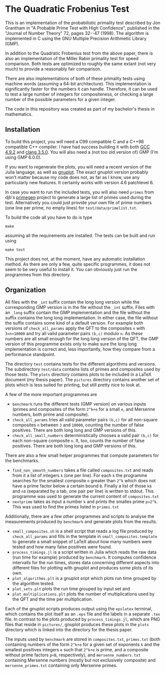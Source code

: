 The Quadratic Frobenius Test
============================

This is an implementation of the probabilistic primality test described by Jon
Grantham in "A Probable Prime Test with High Confidence", published in the
"Journal of Number Theory" 72, pages 32--47 (1998).  The algorithm is
implemented in C using the GNU Multiple Precision Arithmetic Library (GMP).

In addition to the Quadratic Frobenius test from the above paper, there is
also an implementation of the Miller Rabin primality test for speed comparison.
Both tests are optimized to roughly the same extant (not very much) to provide
a reasonably fair comparison.

There are also implementations of both of these primality tests using machine
words (assuming a 64-bit architecture).  This implementation is significantly
faster for the numbers it can handle.  Therefore, it can be used to test a
large number of integers for compositeness, or checking a large number of the
possible parameters for a given integer.

The code in this repository was created as part of my bachelor's thesis in
mathematics.


Installation
------------

To build this project, you will need a C99 compatible C and a C++98 compatible
C++ compiler.  I have had success building it with both
[GCC 4.9.2](https://gcc.gnu.org/) and [clang 3.5.0](http://clang.llvm.org/).
You will also need a (not too old version of) GMP (I'm using GMP 6.0.0).

If you want to regenerate the plots, you will need a recent version of the Julia
language, as well as [gnuplot](http://www.gnuplot.info/).  The exact gnuplot
version probably won't matter because my code does not, as far as I know, use
any particularly new features.  It certainly works with version 4.6 patchlevel
6.

In case you want to run the included tests, you will also need `primes` from
djb's [primegen](http://cr.yp.to/primegen.html) project to generate a large
list of primes used during the test.  Alternatively you could just provide your
own file of prime numbers (one line per prime, no empty lines) for
`test/data/primelist.txt`.

To build the code all you have to do is type
```
make
```
assuming all the requirements are installed.  The tests can be built and run
using
```
make test
```

This project does not, at the moment, have any automatic installation method.
As there are only a few, quite specific programmes, it does not seem to be very
useful to install it.  You can obviously just run the programmes from this
directory.


Organization
------------

All files with the `_int` suffix contain the long long version while the
corresponding GMP version is in the file without the `_int` suffix.  Files with
an `_long` suffix contain the GMP implementation and the file without the
suffix contains the long long implementation.  In either case, the file without
the suffix contains some kind of a default version.  For example both versions of
`check_all_params` apply the QFT to the composites `n` with `3<n<10000` and try
all valid parameter pairs `(b,c)` modulo `n`.  As these numbers are all small
enough for the long long version of the QFT, the GMP version of this programme
exists only to make sure the long long implementation is correct and, less
importantly, how they compare from a performance standpoint.

The directory `test` contains tests for the different algorithms and versions.
The subdirectory `test/data` contains lists of primes and composites used by
those tests.  The `plots` directory contains plots to be included in a LaTeX
document (my thesis paper).  The `pictures` directory contains another set of
plots which is less suited for printing, but still pretty nice to look at.

A few of the more important programmes are

* `benchmark` runs the different tests (GMP version) on various inputs
  (primes and composites of the form `2^k+e` for a small `e`, and Mersenne
  numbers, both prime and composite).
* `check_all_params` tries all valid parameter pairs `(b,c)` for all non-square
  composites `n` between `3` and `10000`, counting the number of false
  positives.  There are both long long and GMP versions of this.
* `check_all_small_numbers` deterministically chooses a valid pair `(b,c)` for
  each non-square composite `n`.  It, too, counts the number of false positives.
  There are both long long and GMP versions of this.

There are also a few small helper programmes that compute parameters for the
benchmarks.

* `find_non_smooth_numbers` takes a file called `composites.txt` and reads from
  it a list of integers `k` (one per line).  For each `k` the programme searches
  for the smallest composite `n` greater than `2^k` which does not have a prime
  factor below a certain bound `B`.  Finally a list of those `k`s and `n`s
  (separated by a tab, one pair per line) is written to stdout.  This programme
  was used to generate the current content of `composites.txt`
* `nextprime` takes as input a number `k` and prints the smalles prime `p>2^k`.
  This was used to find the primes listed in `primes.txt`

Additionally, there are a few other programmes and scripts to analyse the
measurements produced by `benchmark` and generate plots from the results.

* `small_composites.sh` is a shell script that reads a log file produced by
  `check_all_params` and fills in the template in `small_composites.template` to
  generate a small snippet of LaTeX about how many numbers were tested and how
  many false positives were found.
* `process_timings.jl` is a script written in Julia which reads the raw data
  (run time for example) produced by `benchmark`.  It computes confidence
  intervalls for the run times, stores data concerning different aspects into
  different files for plotting with gnuplot and produces some plots of its own.
* `plot_algorithms.plt` is a gnuplot sript which plots run time grouped by the
  algorithm tested.
* `plot_sets.plt` plots the run time grouped by input set and
* `plot_multiplications.plt` plots the number of multiplications used by the QFT
  and the time per multiplication.

Each of the gnuplot scripts produces output using the `epslatex` terminal, which
contains the plot itself as an `.eps` file and the labels in a separate `.tex`
file.  In contrast to the plots produced by `process_timings.jl`, which are PNG
files that reside in `pictures/`, gnuplot produces these plots in the `plots`
directory which is linked into the directory for the thesis paper.

The inputs used by `benchmark` are stored in `composites.txt`, `primes.txt`
(both containing numbers of the form `2^k+e` for a given set of exponents `k`
and the smallest positives integers `e` such that `2^k+e` is prime, and a
composite without prime factors `p<B`, respectively), and
`mersenne_numbers.txt` containing Mersenne numbers (mostly but not exclusively
composite) and `mersenne_primes.txt` containing only Mersenne primes.
